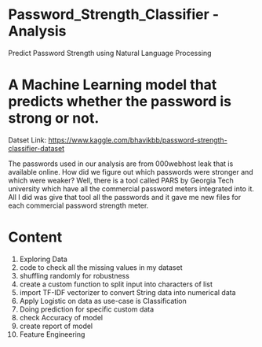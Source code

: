 # Password_Strength_Classifier - Analysis

Predict Password Strength using Natural Language Processing

# A Machine Learning model that predicts whether the password is strong or not.

Datset Link: https://www.kaggle.com/bhavikbb/password-strength-classifier-dataset

The passwords used in our analysis are from 000webhost leak that is available online. How did we figure out which passwords were stronger and which were weaker? Well, there is a tool called PARS by Georgia Tech university which have all the commercial password meters integrated into it. All I did was give that tool all the passwords and it gave me new files for each commercial password strength meter.

# Content 

1. Exploring Data 
2. code to check all the missing values in my dataset
3. shuffling randomly for robustness
4. create a custom function to split input into characters of list
5. import TF-IDF vectorizer to convert String data into numerical data
6. Apply Logistic on data as use-case is Classification
7. Doing prediction for specific custom data
8. check Accuracy of model 
9. create report of model
10. Feature Engineering

